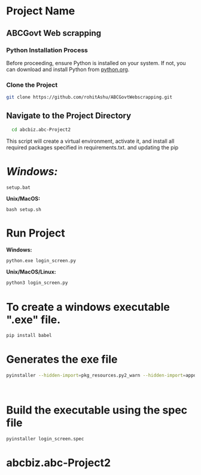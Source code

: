 # Project Name
## ABCGovt Web scrapping
### Python Installation Process
Before proceeding, ensure Python is installed on your system. If not, you can download and install Python from [python.org](https://www.python.org/downloads/).
### Clone the Project
```bash
git clone https://github.com/rohitAshu/ABCGovtWebscrapping.git
```

## Navigate to the Project Directory

```bash
  cd abcbiz.abc-Project2
```

This script will create a virtual environment, activate it, and install all required packages specified in requirements.txt. and updating the pip 

# **_Windows:_**
```
setup.bat
```
**Unix/MacOS:**
```
bash setup.sh
```

# Run Project
**Windows:**

```bash
python.exe login_screen.py
```

**Unix/MacOS/Linux:**

```bash
python3 login_screen.py
```

# To create a windows executable ".exe" file.
```bash
pip install babel
```

# Generates the exe file
```bash
pyinstaller --hidden-import=pkg_resources.py2_warn --hidden-import=appdirs --hidden-import=Babel --hidden-import=black --hidden-import=certifi --hidden-import=click --hidden-import=colorama --hidden-import=et_xmlfile --hidden-import=fake_useragent --hidden-import=importlib_metadata --hidden-import=mypy_extensions --hidden-import=numpy --hidden-import=openpyxl --hidden-import=packaging --hidden-import=pandas --hidden-import=pathspec --hidden-import=platformdirs --hidden-import=pyee --hidden-import=pyppeteer --hidden-import=pyppeteer_stealth --hidden-import=PyQt5 --hidden-import=PyQt5.Qt5 --hidden-import=PyQt5_sip --hidden-import=python_dateutil --hidden-import=pytz --hidden-import=screeninfo --hidden-import=six --hidden-import=tomli --hidden-import=tqdm --hidden-import=typing_extensions --hidden-import=tzdata --hidden-import=urllib3 --hidden-import=websockets --hidden-import=zipp --icon=ABClogomark-1-white.ico login_screen.py

  
```

# Build the executable using the spec file
```bash
pyinstaller login_screen.spec
```
# abcbiz.abc-Project2
